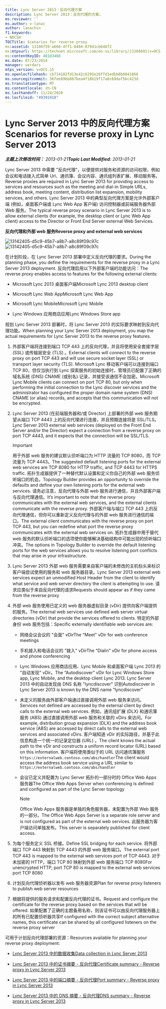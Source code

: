 ```yaml
---
title: Lync Server 2013：反向代理方案
description: Lync Server 2013：反向代理的方案。
ms.reviewer: ''
ms.author: v-lanac
author: lanachin
f1.keywords:
- NOCSH
TOCTitle: Scenarios for reverse proxy
ms:assetid: 13108f59-a660-4ff1-8404-079d1cb646f2
ms:mtpsurl: https://technet.microsoft.com/en-us/library/JJ204691(v=OCS.15)
ms:contentKeyID: 48183468
ms.date: 07/23/2014
manager: serdars
mtps_version: v=OCS.15
ms.openlocfilehash: cb714182fd13e42c6295e26ffd1edbb8b6041866
ms.sourcegitcommit: 36fee89bb887bea4f18b19f17a8c69daf5bc423d
ms.translationtype: MT
ms.contentlocale: zh-CN
ms.lasthandoff: 11/24/2020
ms.locfileid: "49391918"
---
```

# <a name="scenarios-for-reverse-proxy-in-lync-server-2013"></a><span data-ttu-id="8c8b6-103">Lync Server 2013 中的反向代理方案</span><span class="sxs-lookup"><span data-stu-id="8c8b6-103">Scenarios for reverse proxy in Lync Server 2013</span></span>

<div data-xmlns="http://www.w3.org/1999/xhtml">

<div class="topic" data-xmlns="http://www.w3.org/1999/xhtml" data-msxsl="urn:schemas-microsoft-com:xslt" data-cs="https://msdn.microsoft.com/">

<div data-asp="https://msdn2.microsoft.com/asp">



</div>

<div id="mainSection">

<div id="mainBody"><span data-ttu-id="8c8b6-104">

<span> </span></span><span class="sxs-lookup"><span data-stu-id="8c8b6-104">

<span> </span></span></span>

<span data-ttu-id="8c8b6-105">_**主题上次修改时间：** 2013-01-21_</span><span class="sxs-lookup"><span data-stu-id="8c8b6-105">_**Topic Last Modified:** 2013-01-21_</span></span>

<span data-ttu-id="8c8b6-106">Lync Server 2013 中需要 "反向代理"，以便提供对服务和资源的访问权限，例如会议和电话拨入式简单 Url、通讯簿、会议内容、通讯组列表扩展、移动服务等。</span><span class="sxs-lookup"><span data-stu-id="8c8b6-106">Reverse proxies are required in Lync Server 2013 for providing access to services and resources such as the meeting and dial-in Simple URLs, address book, meeting content, distribution list expansion, mobility services, and others.</span></span> <span data-ttu-id="8c8b6-107">Lync Server 2013 中的典型反向代理方案是允许外部客户端 (例如，桌面客户端或 Lync Web App 客户端) 访问控制器或前端服务器外部 Web 服务。</span><span class="sxs-lookup"><span data-stu-id="8c8b6-107">The typical reverse proxy scenario in Lync Server 2013 is to allow external clients (for example, the desktop client or Lync Web App client) access to the Director or Front End Server external Web Services.</span></span>

<span data-ttu-id="8c8b6-108">**反向代理和外部 web 服务**</span><span class="sxs-lookup"><span data-stu-id="8c8b6-108">**Reverse proxy and external web services**</span></span>

<span data-ttu-id="8c8b6-109">![13142405-d5c9-45b7-a8b7-a8c89f09c97c](images/JJ204932.13142405-d5c9-45b7-a8b7-a8c89f09c97c(OCS.15).jpg "13142405-d5c9-45b7-a8b7-a8c89f09c97c")</span><span class="sxs-lookup"><span data-stu-id="8c8b6-109">![13142405-d5c9-45b7-a8b7-a8c89f09c97c](images/JJ204932.13142405-d5c9-45b7-a8b7-a8c89f09c97c(OCS.15).jpg "13142405-d5c9-45b7-a8b7-a8c89f09c97c")</span></span>

<span data-ttu-id="8c8b6-110">在计划阶段，在 Lync Server 2013 部署中定义反向代理的要求。</span><span class="sxs-lookup"><span data-stu-id="8c8b6-110">During the planning phase, you define the requirements for the reverse proxy in a Lync Server 2013 deployment.</span></span> <span data-ttu-id="8c8b6-111">反向代理启用以下外部客户端的功能访问：</span><span class="sxs-lookup"><span data-stu-id="8c8b6-111">The reverse proxy enables access to features for the following external clients:</span></span>

  - <span data-ttu-id="8c8b6-112">Microsoft Lync 2013 桌面客户端</span><span class="sxs-lookup"><span data-stu-id="8c8b6-112">Microsoft Lync 2013 desktop client</span></span>

  - <span data-ttu-id="8c8b6-113">Microsoft Lync Web App</span><span class="sxs-lookup"><span data-stu-id="8c8b6-113">Microsoft Lync Web App</span></span>

  - <span data-ttu-id="8c8b6-114">Microsoft Lync Mobile</span><span class="sxs-lookup"><span data-stu-id="8c8b6-114">Microsoft Lync Mobile</span></span>

  - <span data-ttu-id="8c8b6-115">Lync Windows 应用商店应用</span><span class="sxs-lookup"><span data-stu-id="8c8b6-115">Lync Windows Store app</span></span>

<span data-ttu-id="8c8b6-116">规划 Lync Server 2013 部署时，将 Lync Server 2013 的实际要求映射到反向代理功能。</span><span class="sxs-lookup"><span data-stu-id="8c8b6-116">When planning your Lync Server 2013 deployment, you map the actual requirements for Lync Server 2013 to the reverse proxy features.</span></span>

1.  <span data-ttu-id="8c8b6-117">外部客户端将连接到端口 TCP 443 上的反向代理，并且将使用安全套接字层 (SSL) 或传输层安全 (TLS) 。</span><span class="sxs-lookup"><span data-stu-id="8c8b6-117">External clients will connect to the reverse proxy on port TCP 443 and will use secure socket layer (SSL) or transport layer security (TLS).</span></span> <span data-ttu-id="8c8b6-118">Microsoft Lync 移动客户端可以连接到端口 TCP 80，但仅当执行到 Lync 探索服务的初始连接时，管理员已配置了正确的域名系统 (DNS) CNAME (或别名) 记录，并接受该通信不会加密。</span><span class="sxs-lookup"><span data-stu-id="8c8b6-118">Microsoft Lync Mobile clients can connect on port TCP 80, but only when performing the initial connection to the Lync discover services and the administrator has configured the proper domain name system (DNS) CNAME (or alias) records, and accepts that this communication will not be encrypted.</span></span>

2.  <span data-ttu-id="8c8b6-119">Lync Server 2013 (在前端服务器和/或 Director) 上部署的外部 web 服务期望从端口 TCP 4443 上的反向代理进行连接，并且预期连接将是 SSL/TLS。</span><span class="sxs-lookup"><span data-stu-id="8c8b6-119">Lync Server 2013 external web services (deployed on the Front End Server and/or the Director) expect a connection from a reverse proxy on port TCP 4443, and it expects that the connection will be SSL/TLS.</span></span>
    
    <div>
    

    > [!IMPORTANT]  
    > <span data-ttu-id="8c8b6-120">用于外部 web 服务的建议默认侦听端口为 HTTP 流量的 TCP 8080，而 TCP 流量为 TCP 4443。</span><span class="sxs-lookup"><span data-stu-id="8c8b6-120">The suggested default listening ports for the external web services are TCP 8080 for HTTP traffic, and TCP 4443 for HTTPS traffic.</span></span> <span data-ttu-id="8c8b6-121">拓扑生成器提供了一种替代默认设置和定义你自己的外部 web 服务侦听端口的机会。</span><span class="sxs-lookup"><span data-stu-id="8c8b6-121">Topology Builder provides an opportunity to override the defaults and define your own listening ports for the external web services.</span></span> <span data-ttu-id="8c8b6-122">请务必注意，反向代理与外部 web 服务进行通信，并且外部客户端与反向代理通信。</span><span class="sxs-lookup"><span data-stu-id="8c8b6-122">It’s important to note that the reverse proxy communicates with the external web services, and the external clients communicate with the reverse proxy.</span></span> <span data-ttu-id="8c8b6-123">外部客户端与端口 TCP 443 上的反向代理通信，但你可以重新定义反向代理与的外部 web 服务进行通信的端口。</span><span class="sxs-lookup"><span data-stu-id="8c8b6-123">The external client communicates with the reverse proxy on port TCP 443, but you can redefine what port the reverse proxy communicates with the external web services on.</span></span> <span data-ttu-id="8c8b6-124">拓扑生成器中用于替代 web 服务的默认侦听端口的选项使你能够解决基础结构中可能出现的侦听端口冲突。</span><span class="sxs-lookup"><span data-stu-id="8c8b6-124">The options in Topology Builder to override the default listening ports for the web services allows you to resolve listening port conflicts that may arise in your infrastructure.</span></span>

    
    </div>

3.  <span data-ttu-id="8c8b6-125">Lync Server 2013 外部 web 服务需要来自客户端的未修改的主机标头来标识客户端尝试使用的服务和 web 服务器目录。</span><span class="sxs-lookup"><span data-stu-id="8c8b6-125">Lync Server 2013 external web services expect an unmodified Host Header from the client to identify what service and web server directory the client is attempting to use.</span></span> <span data-ttu-id="8c8b6-126">请求应类似于来自反向代理的请求</span><span class="sxs-lookup"><span data-stu-id="8c8b6-126">Requests should appear as if they came from the reverse proxy</span></span>

4.  <span data-ttu-id="8c8b6-127">外部 web 服务使用已定义的 web 服务器虚拟目录 (vDir) 提供向客户端提供的服务。</span><span class="sxs-lookup"><span data-stu-id="8c8b6-127">The external web services use defined web server virtual directories (vDir) that provide the services offered to clients.</span></span> <span data-ttu-id="8c8b6-128">特定的外部身份 web 服务包括：</span><span class="sxs-lookup"><span data-stu-id="8c8b6-128">Specific externally identifiable web services are:</span></span>
    
      - <span data-ttu-id="8c8b6-129">网络会议会议的 "会面" vDir</span><span class="sxs-lookup"><span data-stu-id="8c8b6-129">The “Meet” vDir for web conference meetings</span></span>
    
      - <span data-ttu-id="8c8b6-130">手机接入和电话会议的 "拨入" vDir</span><span class="sxs-lookup"><span data-stu-id="8c8b6-130">The “Dialin” vDir for phone access and phone conferencing</span></span>
    
      - <span data-ttu-id="8c8b6-131">Lync Windows 应用商店应用、Lync Mobile 和桌面客户端 Lync 2013 的 "自动发现" vDir。</span><span class="sxs-lookup"><span data-stu-id="8c8b6-131">The “Autodiscover” vDir for Lync Windows Store app, Lync Mobile, and the desktop client Lync 2013.</span></span> <span data-ttu-id="8c8b6-132">Lync Server 2013 中的自动发现由 DNS 名称 "lyncdiscover" 识别</span><span class="sxs-lookup"><span data-stu-id="8c8b6-132">Autodiscover in Lync Server 2013 is known by the DNS name “lyncdiscover”</span></span>
    
      - <span data-ttu-id="8c8b6-133">未定义的服务由外部客户端通过直接调用外部 web 服务来访问。</span><span class="sxs-lookup"><span data-stu-id="8c8b6-133">Services not defined are accessed by the external client by direct calls to the external web services.</span></span> <span data-ttu-id="8c8b6-134">例如，通讯组扩展 (DLX) 和通讯簿服务 (ABS) 通过直接调用外部 web 服务和关联的 vDirs 来访问。</span><span class="sxs-lookup"><span data-stu-id="8c8b6-134">For example, distribution group expansion (DLX) and the address book service (ABS) are accessed by direct calls to the external web services and associated vDirs.</span></span> <span data-ttu-id="8c8b6-135">客户端知道 vDir 的实际路径，并基于此信息构造一个统一的记录定位器 (URL) 。</span><span class="sxs-lookup"><span data-stu-id="8c8b6-135">The client knows the actual path to the vDir and constructs a uniform record locator (URL) based on this information.</span></span> <span data-ttu-id="8c8b6-136">客户端将使用类似于的 URL 访问通讯簿服务 `https://externalweb.contoso.com/abs/handler`</span><span class="sxs-lookup"><span data-stu-id="8c8b6-136">The client would access the address book service using a URL similar to `https://externalweb.contoso.com/abs/handler`</span></span>
    
      - <span data-ttu-id="8c8b6-137">会议已定义并配置为 Lync Server 拓扑的一部分时的 Office Web Apps 服务器</span><span class="sxs-lookup"><span data-stu-id="8c8b6-137">The Office Web Apps Server when conferencing is defined and configured as part of the Lync Server topology</span></span>
        
        <div>
        

        > [!NOTE]  
        > <span data-ttu-id="8c8b6-138">Office Web Apps 服务器是单独的角色服务器，未配置为外部 Web 服务的一部分。</span><span class="sxs-lookup"><span data-stu-id="8c8b6-138">The Office Web Apps Server is a separate role server and is not configured as part of the external web services.</span></span> <span data-ttu-id="8c8b6-139">此服务器为客户端访问单独发布。</span><span class="sxs-lookup"><span data-stu-id="8c8b6-139">This server is separately published for client access.</span></span>

        
        </div>

5.  <span data-ttu-id="8c8b6-140">为每个服务定义 SSL 桥接。</span><span class="sxs-lookup"><span data-stu-id="8c8b6-140">Define SSL bridging for each service.</span></span> <span data-ttu-id="8c8b6-141">将外部端口 TCP 443 映射到 TCP 4443 的外部 web 服务端口。</span><span class="sxs-lookup"><span data-stu-id="8c8b6-141">The external port TCP 443 is mapped to the external web services port of TCP 4443.</span></span> <span data-ttu-id="8c8b6-142">对于未加密的 HTTP，端口 TCP 80 映射到外部 web 服务端口 TCP 8080</span><span class="sxs-lookup"><span data-stu-id="8c8b6-142">For unencrypted HTTP, port TCP 80 is mapped to the external web services port TCP 8080</span></span>

6.  <span data-ttu-id="8c8b6-143">计划反向代理侦听器以发布 web 服务器资源</span><span class="sxs-lookup"><span data-stu-id="8c8b6-143">Plan for reverse proxy listeners to publish web server resources</span></span>

7.  <span data-ttu-id="8c8b6-144">根据将提供的服务请求和配置反向代理的证书。</span><span class="sxs-lookup"><span data-stu-id="8c8b6-144">Request and configure the certificate for the reverse proxy based on the services that will be offered.</span></span> <span data-ttu-id="8c8b6-145">如果配置了正确的主题备用名称，则该证书可以由反向代理服务器上的所有已配置侦听器共享</span><span class="sxs-lookup"><span data-stu-id="8c8b6-145">If configured with the correct subject alternative names, this certificate can be shared by all configured listeners on the reverse proxy server</span></span>

<span data-ttu-id="8c8b6-146">可用于计划反向代理部署的资源：</span><span class="sxs-lookup"><span data-stu-id="8c8b6-146">Resources available for planning your reverse proxy deployment:</span></span>

  - [<span data-ttu-id="8c8b6-147">Lync Server 2013 中的数据收集</span><span class="sxs-lookup"><span data-stu-id="8c8b6-147">Data collection in Lync Server 2013</span></span>](lync-server-2013-data-collection.md)

  - [<span data-ttu-id="8c8b6-148">Lync Server 2013 中的证书摘要 - 反向代理</span><span class="sxs-lookup"><span data-stu-id="8c8b6-148">Certificate summary - Reverse proxy in Lync Server 2013</span></span>](lync-server-2013-certificate-summary-reverse-proxy.md)

  - [<span data-ttu-id="8c8b6-149">Lync Server 2013 中的端口摘要 - 反向代理</span><span class="sxs-lookup"><span data-stu-id="8c8b6-149">Port summary - Reverse proxy in Lync Server 2013</span></span>](lync-server-2013-port-summary-reverse-proxy.md)

  - [<span data-ttu-id="8c8b6-150">Lync Server 2013 中的 DNS 摘要 - 反向代理</span><span class="sxs-lookup"><span data-stu-id="8c8b6-150">DNS summary - Reverse proxy in Lync Server 2013</span></span>](lync-server-2013-dns-summary-reverse-proxy.md)

<span data-ttu-id="8c8b6-151"></div>

<span> </span>

</div>

</div>

</span><span class="sxs-lookup"><span data-stu-id="8c8b6-151"></div>

<span> </span>

</div>

</div>

</span></span></div>

